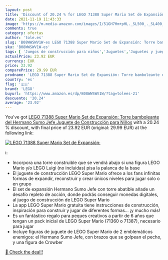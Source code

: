 ```yaml
---
layout: post
title: 'Discount of 20.24 % for LEGO 71388 Super Mario Set de Expansión:'
date: 2021-11-19 11:43:33
image: 'https://m.media-amazon.com/images/I/51GH7Hm+pHL._SL500_._SL400_.jpg'
comments: true
category: ofertas
author: 'tole.es'
slug: 'B08WWSWV1W-es LEGO 71388 Super Mario Set de Expansión: Torre bamboleante...'
sku: 'B08WWSWV1W-es'
tags: [ 'Juegos de construcción para niños','Juguetes','Juguetes y juegos','Sets de construcción','lego', ]
actualPrice: 23.92 EUR
currency: EUR
price: 23.92
comparePrice: 29.99 EUR
prodname: 'LEGO 71388 Super Mario Set de Expansión: Torre bamboleante del Hermano Sumo Jefe  Juguete de Construcción para Niños'
country: 'es'
flag: '🇪🇸'
brand: 'LEGO'
buyurl: 'https://www.amazon.es/dp/B08WWSWV1W/?tag=tolees-21'
descuento: '20.24'
average: '23.92'
---
```


You've got [LEGO 71388 Super Mario Set de Expansión: Torre bamboleante del Hermano Sumo Jefe  Juguete de Construcción para Niños](https://www.amazon.es/dp/B08WWSWV1W/?tag=tolees-21) with a  20.24 % discount, with final price of 23.92 EUR (original: 29.99 EUR) at the following link:

[![LEGO 71388 Super Mario Set de Expansión:](https://m.media-amazon.com/images/I/51GH7Hm+pHL._SL500_._SL400_.jpg)](https://www.amazon.es/dp/B08WWSWV1W/?tag=tolees-21)

ℹ️:

- Incorpora una torre construible que se vendrá abajo si una figura LEGO Mario y/o LEGO Luigi (no incluidas) pisa la palanca de la base
- El juguete de construcción LEGO Super Mario ofrece a los fans infinitas formas de expandir, reconstruir y crear únicos niveles para jugar solo o en grupo
- El set de expansión Hermano Sumo Jefe con torre abatible añade un desafío repleto de acción, donde podrás conseguir monedas digitales, al juego de construcción de LEGO Super Mario
- La app LEGO Super Mario gratuita tiene instrucciones de construcción, inspiración para construir y jugar de diferentes formas... ¡y mucho más!
- Es un fantástico regalo para peques creativos a partir de 6 años que tengan un pack inicial de LEGO Super Mario (71360 o 71387), necesario para jugar
- Incluye figuras de juguete de LEGO Super Mario de 2 emblemáticos enemigos: el Hermano Sumo Jefe, con brazos que se golpean el pecho, y una figura de Crowber

[🛒 Check the deal!!](https://www.amazon.es/dp/B08WWSWV1W/?tag=tolees-21)
